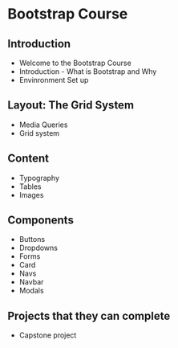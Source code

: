 # Bootstrap Course

## Introduction

* Welcome to  the Bootstrap Course
* Introduction - What is Bootstrap and Why
* Envinronment Set up

## Layout: The Grid System

* Media Queries
* Grid system

##  Content

* Typography
* Tables
* Images

## Components

* Buttons
* Dropdowns
* Forms
* Card
* Navs
* Navbar
* Modals

## Projects that they can complete

* Capstone project
